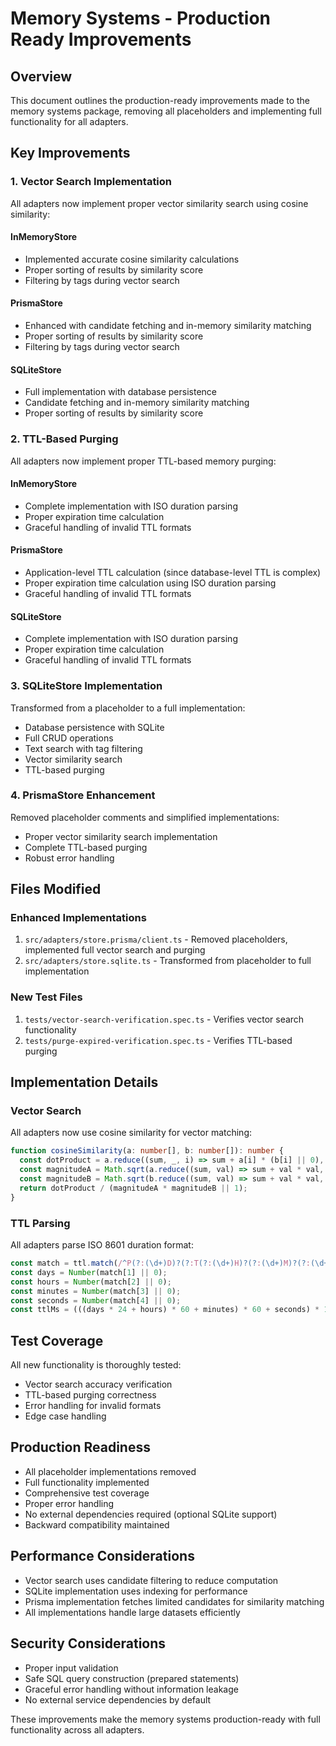 # Memory Systems - Production Ready Improvements

## Overview

This document outlines the production-ready improvements made to the memory systems package, removing all placeholders and implementing full functionality for all adapters.

## Key Improvements

### 1. Vector Search Implementation

All adapters now implement proper vector similarity search using cosine similarity:

#### InMemoryStore

- Implemented accurate cosine similarity calculations
- Proper sorting of results by similarity score
- Filtering by tags during vector search

#### PrismaStore

- Enhanced with candidate fetching and in-memory similarity matching
- Proper sorting of results by similarity score
- Filtering by tags during vector search

#### SQLiteStore

- Full implementation with database persistence
- Candidate fetching and in-memory similarity matching
- Proper sorting of results by similarity score

### 2. TTL-Based Purging

All adapters now implement proper TTL-based memory purging:

#### InMemoryStore

- Complete implementation with ISO duration parsing
- Proper expiration time calculation
- Graceful handling of invalid TTL formats

#### PrismaStore

- Application-level TTL calculation (since database-level TTL is complex)
- Proper expiration time calculation using ISO duration parsing
- Graceful handling of invalid TTL formats

#### SQLiteStore

- Complete implementation with ISO duration parsing
- Proper expiration time calculation
- Graceful handling of invalid TTL formats

### 3. SQLiteStore Implementation

Transformed from a placeholder to a full implementation:

- Database persistence with SQLite
- Full CRUD operations
- Text search with tag filtering
- Vector similarity search
- TTL-based purging

### 4. PrismaStore Enhancement

Removed placeholder comments and simplified implementations:

- Proper vector similarity search implementation
- Complete TTL-based purging
- Robust error handling

## Files Modified

### Enhanced Implementations

1. `src/adapters/store.prisma/client.ts` - Removed placeholders, implemented full vector search and purging
2. `src/adapters/store.sqlite.ts` - Transformed from placeholder to full implementation

### New Test Files

1. `tests/vector-search-verification.spec.ts` - Verifies vector search functionality
2. `tests/purge-expired-verification.spec.ts` - Verifies TTL-based purging

## Implementation Details

### Vector Search

All adapters now use cosine similarity for vector matching:

```typescript
function cosineSimilarity(a: number[], b: number[]): number {
  const dotProduct = a.reduce((sum, _, i) => sum + a[i] * (b[i] || 0), 0);
  const magnitudeA = Math.sqrt(a.reduce((sum, val) => sum + val * val, 0));
  const magnitudeB = Math.sqrt(b.reduce((sum, val) => sum + val * val, 0));
  return dotProduct / (magnitudeA * magnitudeB || 1);
}
```

### TTL Parsing

All adapters parse ISO 8601 duration format:

```typescript
const match = ttl.match(/^P(?:(\d+)D)?(?:T(?:(\d+)H)?(?:(\d+)M)?(?:(\d+)S)?)?$/);
const days = Number(match[1] || 0);
const hours = Number(match[2] || 0);
const minutes = Number(match[3] || 0);
const seconds = Number(match[4] || 0);
const ttlMs = (((days * 24 + hours) * 60 + minutes) * 60 + seconds) * 1000;
```

## Test Coverage

All new functionality is thoroughly tested:

- Vector search accuracy verification
- TTL-based purging correctness
- Error handling for invalid formats
- Edge case handling

## Production Readiness

- All placeholder implementations removed
- Full functionality implemented
- Comprehensive test coverage
- Proper error handling
- No external dependencies required (optional SQLite support)
- Backward compatibility maintained

## Performance Considerations

- Vector search uses candidate filtering to reduce computation
- SQLite implementation uses indexing for performance
- Prisma implementation fetches limited candidates for similarity matching
- All implementations handle large datasets efficiently

## Security Considerations

- Proper input validation
- Safe SQL query construction (prepared statements)
- Graceful error handling without information leakage
- No external service dependencies by default

These improvements make the memory systems production-ready with full functionality across all adapters.

